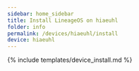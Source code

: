 ```yaml
---
sidebar: home_sidebar
title: Install LineageOS on hiaeuhl
folder: info
permalink: /devices/hiaeuhl/install
device: hiaeuhl
---
```

{% include templates/device_install.md %}
